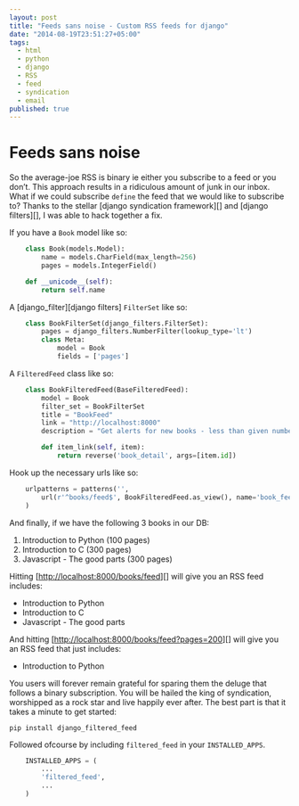 ```yaml
---
layout: post
title: "Feeds sans noise - Custom RSS feeds for django"
date: "2014-08-19T23:51:27+05:00"
tags: 
  - html
  - python
  - django
  - RSS
  - feed
  - syndication
  - email
published: true
---
```


Feeds sans noise
================

So the average-joe RSS is binary ie either you subscribe to a feed or you don’t. This approach results in a ridiculous amount of junk in our inbox. What if we could subscribe `define` the feed that we would like to subscribe to? Thanks to the stellar [django syndication framework][] and [django filters][], I was able to hack together a fix.

If you have a `Book` model like so:

```python
    class Book(models.Model):
        name = models.CharField(max_length=256)
        pages = models.IntegerField()

    def __unicode__(self):
        return self.name
```

A [django\_filter][django filters] `FilterSet` like so:

```python
    class BookFilterSet(django_filters.FilterSet):
        pages = django_filters.NumberFilter(lookup_type='lt')
        class Meta:
            model = Book
            fields = ['pages']
```

A `FilteredFeed` class like so:

```python
    class BookFilteredFeed(BaseFilteredFeed):
        model = Book
        filter_set = BookFilterSet
        title = "BookFeed"
        link = "http://localhost:8000"
        description = "Get alerts for new books - less than given number of pages!"

        def item_link(self, item):
            return reverse('book_detail', args=[item.id])
```

Hook up the necessary urls like so:

```python
    urlpatterns = patterns('',
        url(r'^books/feed$', BookFilteredFeed.as_view(), name='book_feed'),
    )
```

And finally, if we have the following 3 books in our DB:

1.  Introduction to Python (100 pages)
2.  Introduction to C (300 pages)
3.  Javascript - The good parts (300 pages)

Hitting [<http://localhost:8000/books/feed>][] will give you an RSS feed includes:

-   Introduction to Python
-   Introduction to C
-   Javascript - The good parts

And hitting [<http://localhost:8000/books/feed?pages=200>][] will give you an RSS feed that just includes:

-   Introduction to Python

You users will forever remain grateful for sparing them the deluge that follows a binary subscription. You will be hailed the king of syndication, worshipped as a rock star and live happily ever after. The best part is that it takes a minute to get started:

    pip install django_filtered_feed

Followed ofcourse by including `filtered_feed` in your `INSTALLED_APPS`.

```python
    INSTALLED_APPS = (
        ...
        'filtered_feed',
        ...
    )
```